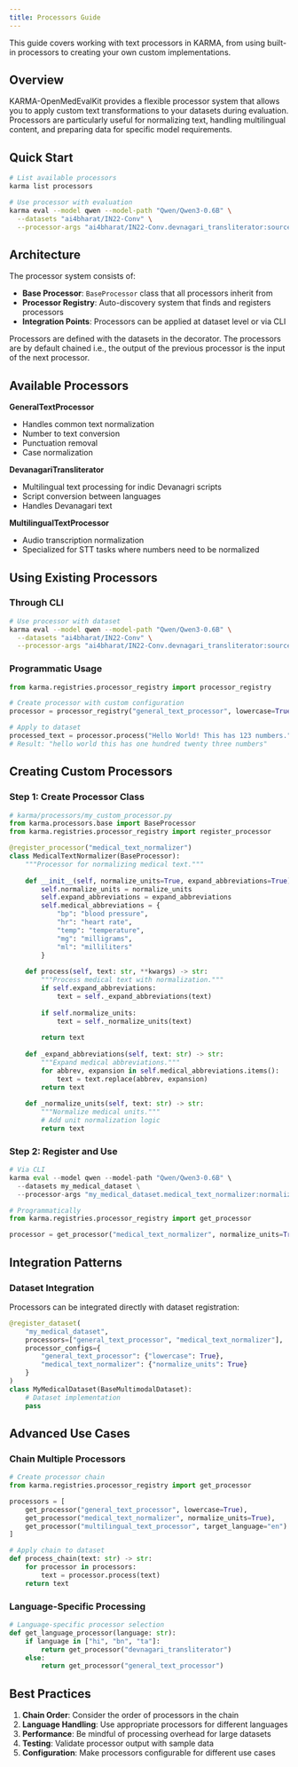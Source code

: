```yaml
---
title: Processors Guide
---
```


This guide covers working with text processors in KARMA, from using built-in processors to creating your own custom implementations.

## Overview

KARMA-OpenMedEvalKit provides a flexible processor system that allows you to apply custom text transformations to your datasets during evaluation. Processors are particularly useful for normalizing text, handling multilingual content, and preparing data for specific model requirements.

## Quick Start

```bash
# List available processors
karma list processors

# Use processor with evaluation
karma eval --model qwen --model-path "Qwen/Qwen3-0.6B" \
  --datasets "ai4bharat/IN22-Conv" \
  --processor-args "ai4bharat/IN22-Conv.devnagari_transliterator:source_script=en,target_script=hi"
```


## Architecture

The processor system consists of:

- **Base Processor**: `BaseProcessor` class that all processors inherit from
- **Processor Registry**: Auto-discovery system that finds and registers processors
- **Integration Points**: Processors can be applied at dataset level or via CLI

Processors are defined with the datasets in the decorator.
The processors are by default chained i.e., the output of the previous processor is the input of the next processor.

## Available Processors

**GeneralTextProcessor**

- Handles common text normalization
- Number to text conversion
- Punctuation removal
- Case normalization

**DevanagariTransliterator**  

- Multilingual text processing for indic Devanagri scripts
- Script conversion between languages
- Handles Devanagari text

**MultilingualTextProcessor**

- Audio transcription normalization
- Specialized for STT tasks where numbers need to be normalized

## Using Existing Processors

### Through CLI

```bash
# Use processor with dataset
karma eval --model qwen --model-path "Qwen/Qwen3-0.6B" \
  --datasets "ai4bharat/IN22-Conv" \
  --processor-args "ai4bharat/IN22-Conv.devnagari_transliterator:source_script=en,target_script=hi"
```

### Programmatic Usage

```python
from karma.registries.processor_registry import processor_registry

# Create processor with custom configuration
processor = processor_registry("general_text_processor", lowercase=True, remove_punctuation=True)

# Apply to dataset
processed_text = processor.process("Hello World! This has 123 numbers.")
# Result: "hello world this has one hundred twenty three numbers"
```

## Creating Custom Processors

### Step 1: Create Processor Class

```python
# karma/processors/my_custom_processor.py
from karma.processors.base import BaseProcessor
from karma.registries.processor_registry import register_processor

@register_processor("medical_text_normalizer")
class MedicalTextNormalizer(BaseProcessor):
    """Processor for normalizing medical text."""
    
    def __init__(self, normalize_units=True, expand_abbreviations=True):
        self.normalize_units = normalize_units
        self.expand_abbreviations = expand_abbreviations
        self.medical_abbreviations = {
            "bp": "blood pressure",
            "hr": "heart rate",
            "temp": "temperature",
            "mg": "milligrams",
            "ml": "milliliters"
        }
    
    def process(self, text: str, **kwargs) -> str:
        """Process medical text with normalization."""
        if self.expand_abbreviations:
            text = self._expand_abbreviations(text)
        
        if self.normalize_units:
            text = self._normalize_units(text)
        
        return text
    
    def _expand_abbreviations(self, text: str) -> str:
        """Expand medical abbreviations."""
        for abbrev, expansion in self.medical_abbreviations.items():
            text = text.replace(abbrev, expansion)
        return text
    
    def _normalize_units(self, text: str) -> str:
        """Normalize medical units."""
        # Add unit normalization logic
        return text
```

### Step 2: Register and Use

```python
# Via CLI
karma eval --model qwen --model-path "Qwen/Qwen3-0.6B" \
  --datasets my_medical_dataset \
  --processor-args "my_medical_dataset.medical_text_normalizer:normalize_units=True"

# Programmatically
from karma.registries.processor_registry import get_processor

processor = get_processor("medical_text_normalizer", normalize_units=True)
```

## Integration Patterns

### Dataset Integration

Processors can be integrated directly with dataset registration:

```python
@register_dataset(
    "my_medical_dataset",
    processors=["general_text_processor", "medical_text_normalizer"],
    processor_configs={
        "general_text_processor": {"lowercase": True},
        "medical_text_normalizer": {"normalize_units": True}
    }
)
class MyMedicalDataset(BaseMultimodalDataset):
    # Dataset implementation
    pass
```

## Advanced Use Cases

### Chain Multiple Processors

```python
# Create processor chain
from karma.registries.processor_registry import get_processor

processors = [
    get_processor("general_text_processor", lowercase=True),
    get_processor("medical_text_normalizer", normalize_units=True),
    get_processor("multilingual_text_processor", target_language="en")
]

# Apply chain to dataset
def process_chain(text: str) -> str:
    for processor in processors:
        text = processor.process(text)
    return text
```

### Language-Specific Processing

```python
# Language-specific processor selection
def get_language_processor(language: str):
    if language in ["hi", "bn", "ta"]:
        return get_processor("devnagari_transliterator")
    else:
        return get_processor("general_text_processor")
```

## Best Practices

1. **Chain Order**: Consider the order of processors in the chain
2. **Language Handling**: Use appropriate processors for different languages
3. **Performance**: Be mindful of processing overhead for large datasets
4. **Testing**: Validate processor output with sample data
5. **Configuration**: Make processors configurable for different use cases